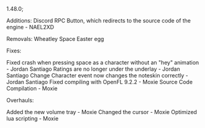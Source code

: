 1.48.0;

Additions:
Discord RPC Button, which redirects to the source code of the engine - NAEL2XD

Removals:
Wheatley Space Easter egg

Fixes:

Fixed crash when pressing space as a character without an "hey" animation - Jordan Santiago
Ratings are no longer under the underlay - Jordan Santiago
Change Character event now changes the noteskin correctly  - Jordan Santiago
Fixed compiling with OpenFL 9.2.2 - Moxie
Source Code Compilation - Moxie

Overhauls:

Added the new volume tray - Moxie
Changed the cursor - Moxie
Optimized lua scripting - Moxie
